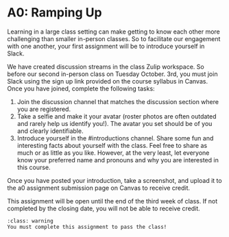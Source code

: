 A0: Ramping Up
============================

Learning in a large class setting can make getting to know each other more challenging than smaller in-person classes. So to facilitate our engagement with one another, your first assignment will be to introduce yourself in Slack. 

We have created discussion streams in the class Zulip workspace. So before our second in-person class on Tuesday October. 3rd, you must join Slack using the sign up link provided on the course syllabus in Canvas. Once you have joined, complete the following tasks:

1. Join the discussion channel that matches the discussion section where you are registered.
2. Take a selfie and make it your avatar (roster photos are often outdated and rarely help us identify you!). The avatar you set should be of you and clearly identifiable.
3. Introduce yourself in the #introductions channel. Share some fun and interesting facts about yourself with the class. Feel free to share as much or as little as you like. However, at the very least, let everyone know your preferred name and pronouns and why you are interested in this course.

Once you have posted your introduction, take a screenshot, and upload it to the a0 assignment submission page on Canvas to receive credit.

This assignment will be open until the end of the third week of class. If not completed by the closing date, you will not be able to receive credit.

`````{admonition} Attention
:class: warning
You must complete this assignment to pass the class!
`````
